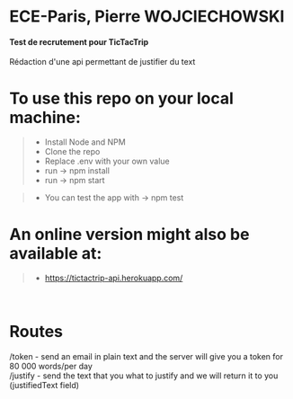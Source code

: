 # <h1>ECE-Paris, Pierre WOJCIECHOWSKI</h1>
<h4>Test de recrutement pour TicTacTrip</h4>
Rédaction d'une api permettant de justifier du text

<br>

# To use this repo on your local machine:
> - Install Node and NPM
> - Clone the repo
> - Replace .env with your own value
> - run -> npm install
> - run -> npm start

> - You can test the app with -> npm test

# An online version might also be available at:
> - https://tictactrip-api.herokuapp.com/

<br>

# Routes
/token - send an email in plain text and the server will give you a token for 80 000 words/per day
<br>
/justify - send the text that you what to justify and we will return it to you (justifiedText field)
